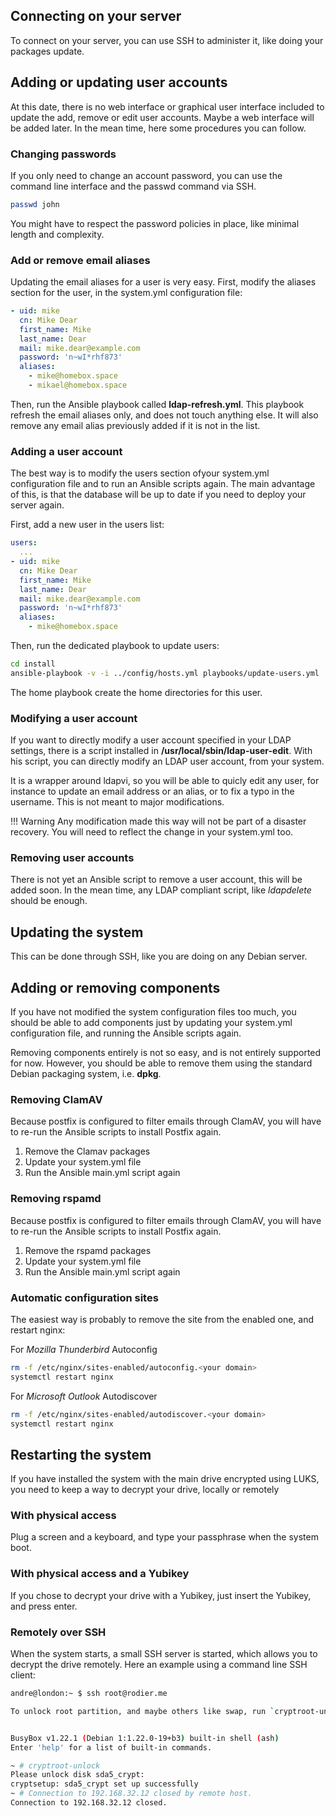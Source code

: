 ## Connecting on your server

To connect on your server, you can use SSH to administer it, like doing your packages update.

## Adding or updating user accounts

At this date, there is no web interface or graphical user interface included to update the add, remove or edit user
accounts. Maybe a web interface will be added later.  In the mean time, here some procedures you can follow.

### Changing passwords

If you only need to change an account password, you can use the command line interface and the passwd command via SSH.

```sh
passwd john
```

You might have to respect the password policies in place, like minimal length and complexity.

### Add or remove email aliases

Updating the email aliases for a user is very easy. First, modify the aliases section for the user, in the system.yml
configuration file:

```yaml hl_lines="7 8 9"
- uid: mike
  cn: Mike Dear
  first_name: Mike
  last_name: Dear
  mail: mike.dear@example.com
  password: 'n~wI*rhf873'
  aliases:
    - mike@homebox.space
    - mikael@homebox.space
```

Then, run the Ansible playbook called __ldap-refresh.yml__. This playbook refresh the email aliases only, and does not
touch anything else. It will also remove any email alias previously added if it is not in the list.

### Adding a user account

The best way is to modify the users section ofyour system.yml configuration file and to run an Ansible scripts
again. The main advantage of this, is that the database will be up to date if you need to deploy your server again.

First, add a new user in the users list:

```yaml
users:
  ...
- uid: mike
  cn: Mike Dear
  first_name: Mike
  last_name: Dear
  mail: mike.dear@example.com
  password: 'n~wI*rhf873'
  aliases:
    - mike@homebox.space
```

Then, run the dedicated playbook to update users:

```sh
cd install
ansible-playbook -v -i ../config/hosts.yml playbooks/update-users.yml
```

The home playbook create the home directories for this user.

### Modifying a user account

If you want to directly modify a user account specified in your LDAP settings, there is a script installed in
__/usr/local/sbin/ldap-user-edit__. With his script, you can directly modify an LDAP user account, from your system.

It is a wrapper around ldapvi, so you will be able to quicly edit any user, for instance to update an email address or
an alias, or to fix a typo in the username. This is not meant to major modifications.

!!! Warning
    Any modification made this way will not be part of a disaster recovery. You will need to reflect the change in your
    system.yml too.

### Removing user accounts

There is not yet an Ansible script to remove a user account, this will be added soon. In the mean time, any LDAP
compliant script, like _ldapdelete_ should be enough.

## Updating the system

This can be done through SSH, like you are doing on any Debian server.

## Adding or removing components

If you have not modified the system configuration files too much, you should be able to add components just by updating
your system.yml configuration file, and running the Ansible scripts again.

Removing components entirely is not so easy, and is not entirely supported for now. However, you should be able to
remove them using the standard Debian packaging system, i.e. __dpkg__.

### Removing ClamAV

Because postfix is configured to filter emails through ClamAV, you will have to re-run the
Ansible scripts to install Postfix again.

1. Remove the Clamav packages
2. Update your system.yml file
3. Run the Ansible main.yml script again

### Removing rspamd

Because postfix is configured to filter emails through ClamAV, you will have to re-run the
Ansible scripts to install Postfix again.

1. Remove the rspamd packages
2. Update your system.yml file
3. Run the Ansible main.yml script again

### Automatic configuration sites

The easiest way is probably to remove the site from the enabled one, and restart nginx:

For _Mozilla Thunderbird_ Autoconfig

```sh
rm -f /etc/nginx/sites-enabled/autoconfig.<your domain>
systemctl restart nginx
```

For _Microsoft Outlook_ Autodiscover

```sh
rm -f /etc/nginx/sites-enabled/autodiscover.<your domain>
systemctl restart nginx
```

## Restarting the system

If you have installed the system with the main drive encrypted using LUKS, you need to keep a way to decrypt your drive,
locally or remotely

### With physical access

Plug a screen and a keyboard, and type your passphrase when the system boot.

### With physical access and a Yubikey

If you chose to decrypt your drive with a Yubikey, just insert the Yubikey, and press enter.

### Remotely over SSH

When the system starts, a small SSH server is started, which allows you to decrypt the drive remotely.
Here an example using a command line SSH client:

```sh
andre@london:~ $ ssh root@rodier.me

To unlock root partition, and maybe others like swap, run `cryptroot-unlock`


BusyBox v1.22.1 (Debian 1:1.22.0-19+b3) built-in shell (ash)
Enter 'help' for a list of built-in commands.

~ # cryptroot-unlock
Please unlock disk sda5_crypt:
cryptsetup: sda5_crypt set up successfully
~ # Connection to 192.168.32.12 closed by remote host.
Connection to 192.168.32.12 closed.
```
